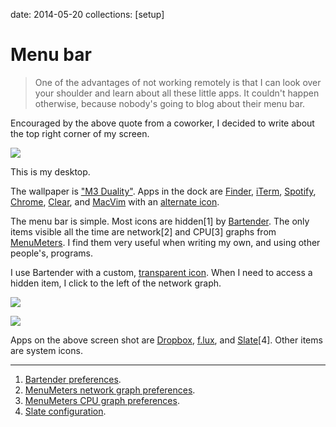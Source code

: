 date: 2014-05-20
collections: [setup]

Menu bar
========

> One of the advantages of not working remotely is that I can look over
> your shoulder and learn about all these little apps.  It couldn't
> happen otherwise, because nobody's going to blog about their menu bar.

Encouraged by the above quote from a coworker, I decided to write about
the top right corner of my screen.

![](desktop.png)

This is my desktop.

The wallpaper is ["M3 Duality"][wallpaper].  Apps in the dock
are [Finder][], [iTerm][], [Spotify][], [Chrome][], [Clear][],
and [MacVim][] with an [alternate icon][].

  [wallpaper]: http://jason-c.deviantart.com/art/M3-Duality-49743025
  [Finder]: http://en.wikipedia.org/wiki/Finder_(software)
  [iTerm]: http://www.iterm2.com/
  [Spotify]: https://www.spotify.com/
  [Chrome]: https://www.google.com/chrome/browser/
  [Clear]: http://realmacsoftware.com/clear
  [MacVim]: https://github.com/b4winckler/macvim
  [alternate icon]: https://dribbble.com/shots/337065-MacVim-Icon-Updated

The menu bar is simple.  Most icons are hidden[1] by [Bartender][].
The only items visible all the time are network[2] and CPU[3] graphs from
[MenuMeters][].  I find them very useful when writing my own, and using
other people's, programs.

  [Bartender]: http://www.macbartender.com
  [MenuMeters]: http://www.ragingmenace.com/software/menumeters/

I use Bartender with a custom, [transparent icon][].  When I need to
access a hidden item, I click to the left of the network graph.

  [transparent icon]: bartender-icon.png

![](menu-bar-items-hidden.png)

![](menu-bar-items-shown.png)

Apps on the above screen shot are [Dropbox][], [f.lux][], and
[Slate][][4].  Other items are system icons.

  [Dropbox]: https://www.dropbox.com/
  [f.lux]: https://justgetflux.com/
  [Slate]: https://github.com/jigish/slate

------------------------------------------------------------------------------

1. [Bartender preferences](bartender-preferences.png).
2. [MenuMeters network graph preferences](menu-meters-network.png).
3. [MenuMeters CPU graph preferences](menu-meters-cpu.png).
4. [Slate configuration](https://github.com/narfdotpl/dotfiles/blob/master/home/.slate.coffee).
